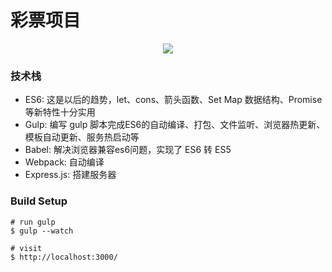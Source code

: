 # 彩票项目

<center><img src="http://ot4esom84.bkt.clouddn.com/17-7-27/86053272.jpg"></center>




### 技术栈

- ES6: 这是以后的趋势，let、cons、箭头函数、Set Map 数据结构、Promise 等新特性十分实用
- Gulp: 编写 gulp 脚本完成ES6的自动编译、打包、文件监听、浏览器热更新、模板自动更新、服务热启动等
- Babel: 解决浏览器兼容es6问题，实现了 ES6 转 ES5
- Webpack: 自动编译
- Express.js: 搭建服务器

### Build Setup
```
# run gulp
$ gulp --watch

# visit
$ http://localhost:3000/
```
